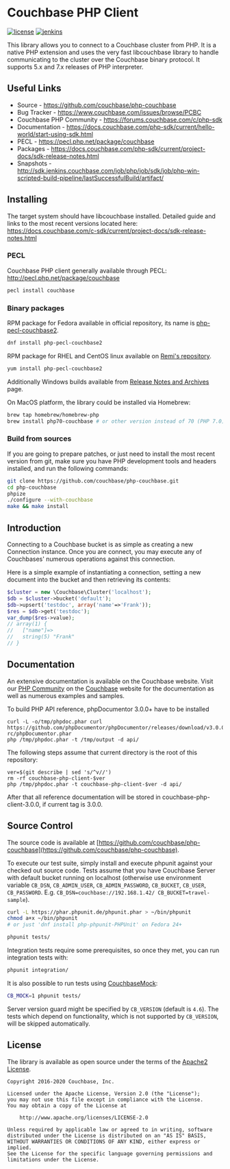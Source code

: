 # Couchbase PHP Client

[![license](https://img.shields.io/github/license/couchbase/php-couchbase?color=brightgreen)](https://opensource.org/licenses/Apache-2.0)
[![jenkins](https://img.shields.io/jenkins/build?jobUrl=http%3A%2F%2Fsdk.jenkins.couchbase.com%2Fjob%2Fphp%2Fjob%2Fsdk%2Fjob%2Fphp-nightly%2F&label=jenkins)](http://sdk.jenkins.couchbase.com/job/php/job/sdk/job/php-nightly/)

This library allows you to connect to a Couchbase cluster from PHP.
It is a native PHP extension and uses the very fast libcouchbase library to
handle communicating to the cluster over the Couchbase binary protocol.
It supports 5.x and 7.x releases of PHP interpreter.

## Useful Links

* Source - https://github.com/couchbase/php-couchbase
* Bug Tracker - https://www.couchbase.com/issues/browse/PCBC
* Couchbase PHP Community - https://forums.couchbase.com/c/php-sdk
* Documentation - https://docs.couchbase.com/php-sdk/current/hello-world/start-using-sdk.html
* PECL - https://pecl.php.net/package/couchbase
* Packages - https://docs.couchbase.com/php-sdk/current/project-docs/sdk-release-notes.html
* Snapshots - http://sdk.jenkins.couchbase.com/job/php/job/sdk/job/php-win-scripted-build-pipeline/lastSuccessfulBuild/artifact/


## Installing

The target system should have libcouchbase installed. Detailed guide and links to the most recent versions
located here: https://docs.couchbase.com/c-sdk/current/project-docs/sdk-release-notes.html

### PECL

Couchbase PHP client generally available through PECL: http://pecl.php.net/package/couchbase

```bash
pecl install couchbase
```

### Binary packages

RPM package for Fedora available in official repository, its name is [php-pecl-couchbase2](https://apps.fedoraproject.org/packages/php-pecl-couchbase2).

```bash
dnf install php-pecl-couchbase2
```

RPM package for RHEL and CentOS linux available on [Remi's repository](https://rpms.remirepo.net/).

```bash
yum install php-pecl-couchbase2
```

Additionally Windows builds available from [Release Notes and Archives](http://developer.couchbase.com/server/other-products/release-notes-archives/php-sdk) page.

On MacOS platform, the library could be installed via Homebrew:

```bash
brew tap homebrew/homebrew-php
brew install php70-couchbase # or other version instead of 70 (PHP 7.0)
```

### Build from sources

If you are going to prepare patches, or just need to install the most recent
version from git, make sure you have PHP development tools and headers
installed, and run the following commands:

```bash
git clone https://github.com/couchbase/php-couchbase.git
cd php-couchbase
phpize
./configure --with-couchbase
make && make install
```

## Introduction

Connecting to a Couchbase bucket is as simple as creating a new Connection
instance.  Once you are connect, you may execute any of Couchbases' numerous
operations against this connection.

Here is a simple example of instantiating a connection, setting a new document
into the bucket and then retrieving its contents:

```php
$cluster = new \Couchbase\Cluster('localhost');
$db = $cluster->bucket('default');
$db->upsert('testdoc', array('name'=>'Frank'));
$res = $db->get('testdoc');
var_dump($res->value);
// array(1) {
//   ["name"]=>
//   string(5) "Frank"
// }
```

## Documentation

An extensive documentation is available on the Couchbase website.  Visit our
[PHP Community](https://forums.couchbase.com/c/php-sdk) on
the [Couchbase](http://developer.couchbase.com/documentation/server/current/sdk/php/start-using-sdk.html) website for the documentation as well as
numerous examples and samples.


To build PHP API reference, phpDocumentor 3.0.0+ have to be installed

    curl -L -o/tmp/phpdoc.phar curl https://github.com/phpDocumentor/phpDocumentor/releases/download/v3.0.0-rc/phpDocumentor.phar
    php /tmp/phpdoc.phar -t /tmp/output -d api/

The following steps assume that current directory is the root of this repository:

    ver=$(git describe | sed 's/^v//')
    rm -rf couchbase-php-client-$ver
    php /tmp/phpdoc.phar -t couchbase-php-client-$ver -d api/

After that all reference documentation will be stored in couchbase-php-client-3.0.0, if current tag is 3.0.0.

## Source Control

The source code is available at
[https://github.com/couchbase/php-couchbase](https://github.com/couchbase/php-couchbase).

To execute our test suite, simply install and execute phpunit against your
checked out source code. Tests assume that you have Couchbase Server with
default bucket running on localhost (otherwise use environment variable
`CB_DSN`, `CB_ADMIN_USER`, `CB_ADMIN_PASSWORD`, `CB_BUCKET`, `CB_USER`,
`CB_PASSWORD`. E.g. `CB_DSN=couchbase://192.168.1.42/ CB_BUCKET=travel-sample`).

```bash
curl -L https://phar.phpunit.de/phpunit.phar > ~/bin/phpunit
chmod a+x ~/bin/phpunit
# or just 'dnf install php-phpunit-PHPUnit' on Fedora 24+

phpunit tests/
```

Integration tests require some prerequisites, so once they met, you can run integration
tests with:

```bash
phpunit integration/
```

It is also possible to run tests using [CouchbaseMock](https://github.com/couchbase/CouchbaseMock):

```bash
CB_MOCK=1 phpunit tests/
```

Server version guard might be specified by `CB_VERSION` (default is `4.6`). The tests which depend on functionality,
which is not supported by `CB_VERSION`, will be skipped automatically.


## License

The library is available as open source under the terms of the [Apache2 License](https://opensource.org/licenses/Apache-2.0).

    Copyright 2016-2020 Couchbase, Inc.

    Licensed under the Apache License, Version 2.0 (the "License");
    you may not use this file except in compliance with the License.
    You may obtain a copy of the License at

        http://www.apache.org/licenses/LICENSE-2.0

    Unless required by applicable law or agreed to in writing, software
    distributed under the License is distributed on an "AS IS" BASIS,
    WITHOUT WARRANTIES OR CONDITIONS OF ANY KIND, either express or implied.
    See the License for the specific language governing permissions and
    limitations under the License.
